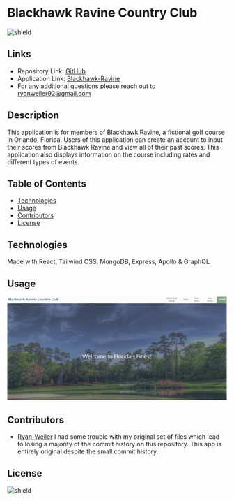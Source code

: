 # Blackhawk Ravine Country Club
![shield](https://img.shields.io/badge/license-No%20License-green)

## Links
* Repository Link: [GitHub](https://github.com/ryanweiler92/Blackhawk-Ravine-Country-Club)
* Application Link: [Blackhawk-Ravine](https://blackhawk-ravine.herokuapp.com/)
* For any additional questions please reach out to ryanweiler92@gmail.com

## Description
This application is for members of Blackhawk Ravine, a fictional golf course in Orlando, Florida. Users of this application can create an account to input their scores from Blackhawk Ravine and view all of their past scores. This application also displays information on the course including rates and different types of events. 

## Table of Contents
* [Technologies](#technologies)
* [Usage](#usage)
* [Contributors](#contributors)
* [License](#license)

## Technologies
Made with React, Tailwind CSS, MongoDB, Express, Apollo & GraphQL

## Usage
![screenshot](./client/src/assets/images/screenshot.jpg)

## Contributors
* [Ryan-Weiler](https://github.com/ryanweiler92)
I had some trouble with my original set of files which lead to losing a majority of the commit history on this repository. This app is entirely original despite the small commit history.


## License
![shield](https://img.shields.io/badge/license-No%20License-green)